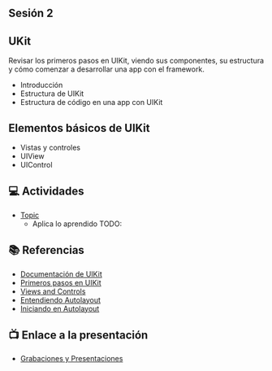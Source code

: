 Sesión 2
-

## UKit
Revisar los primeros pasos en UIKit, viendo sus componentes, su estructura y cómo comenzar a desarrollar una app con el framework.

- Introducción
- Estructura de UIKit
- Estructura de código en una app con UIKit

## Elementos básicos de UIKit
- Vistas y controles
- UIView
- UIControl

## 💻 Actividades
- [Topic](https://leetcode.com/playground/)
    - Aplica lo aprendido TODO:

## 📚 Referencias
- [Documentación de UIKit](https://developer.apple.com/documentation/uikit)
- [Primeros pasos en UIKit](https://code.tutsplus.com/tutorials/ios-from-scratch-with-swift-first-steps-with-uikit--cms-25461)
- [Views and Controls](https://developer.apple.com/documentation/uikit/views_and_controls)
- [Entendiendo Autolayout](https://developer.apple.com/library/archive/documentation/UserExperience/Conceptual/AutolayoutPG/index.html)
- [Iniciando en Autolayout](https://www.raywenderlich.com/811496-auto-layout-tutorial-in-ios-getting-started)

## 📺 Enlace a la presentación 
- [Grabaciones y Presentaciones](/Grabaciones_y_Presentaciones.md)
